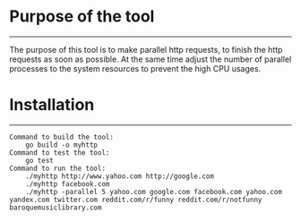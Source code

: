 # Purpose of the tool
---------------------
The purpose of this tool is to make parallel http requests,
to finish the http requests as soon as possible. At the same
time adjust the number of parallel processes to the system
resources to prevent the high CPU usages.

# Installation
--------------
```
Command to build the tool:
	go build -o myhttp
Command to test the tool:
 	go test
Command to run the tool: 
	./myhttp http://www.yahoo.com http://google.com
	./myhttp facebook.com
	./myhttp -parallel 5 yahoo.com google.com facebook.com yahoo.com yandex.com twitter.com reddit.com/r/funny reddit.com/r/notfunny baroquemusiclibrary.com
```